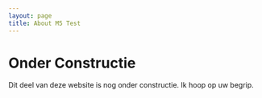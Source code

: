```yaml
---
layout: page
title: About M5 Test
---
```

# Onder Constructie

Dit deel van deze website is nog onder constructie. Ik hoop op uw begrip.
